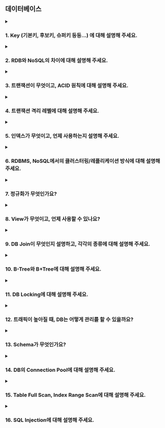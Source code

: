 ## 데이터베이스

<details>
  <summary><h3>1. Key (기본키, 후보키, 슈퍼키 등등...) 에 대해 설명해 주세요.</h3></summary>
    - 키는 테이블에서 특정 레코드를 식별하거나, 검색하기 위해 사용되는 식별자를 의미한다.
    - 키의 유일성과 최소성, 키 값은 레코드를 구분하기에 유일하고 최소한으로 구성되어야 한다.
    - 슈퍼키 (각 행을 유일하게 식별할 수 있는 속성들의 집합) : 유일성은 만족, 최소성 불만족
    - 후보키 (각 행을 유일하게 식별할 수 있는 최소한의 속성들 집합), 기본키의 후보들
    - 기본키 후보키 중 특별히 선정된 키, 중복된 값을 가질 수 없다.
    - 외래키 다른 테이블, 릴레이션의 기본 키를 탐조하는 속성 또는 속성들의 집합
<ul>
<li> 기본키는 수정이 가능한가요?</li>
- 가능하다. 하지만 조건이 있다. 변경하고자 하는 값이 유일성을 만족하고, NULL이 아니며, 다른 테이블에서 FK로 사용되지 않는경우
<li> 사실 MySQL의 경우, 기본키를 설정하지 않아도 테이블이 만들어집니다. 어떻게 이게 가능한 걸까요?</li>
- MySQL의 경우 8버전부터 세팅을 통해 자동으로 보이지 않는 기본키를 생선한다. 즉 기본키를 명시적으로 정의하지 않아도 내부적으로 자동으로 기본키를 생서하여 이노디비 엔진이 클러스터링된 인덱스를 사용할 수 있도록 한다.
<li> 외래키 값은 NULL이 들어올 수 있나요?</li>
- 가능하다.
<li> 어떤 칼럼의 정의에 UNIQUE 키워드가 붙는다고 가정해 봅시다. 이 칼럼을 활용한 쿼리의 성능은 그렇지 않은 것과 비교해서 어떻게 다를까요?</li>
- 유일한 값을 가지게 되면, 조건 조회시 쿼리의 성능을 향상할 수 있다.
</ul>
</details>


<details>
  <summary><h3>2. RDB와 NoSQL의 차이에 대해 설명해 주세요.</h3></summary>
- 테이블 사이의 관계성 여부에 따라 RDB와 NoSQL을 구분한다.
<ul>
<li> NoSQL의 강점과, 약점이 무엇인가요?</li>
장점 
- 스키마가 없기에 데이터 저장시 유연성을 가질 수 있다.
- 테이블간 관계를 갖지 않기에, 데잍
단점
- 데이터 저장 형식이 없기에, 사용시 복잡성이 증가
- 데이터의 중복도 많다.
<li> RDB의 어떠한 특징 때문에 NoSQL에 비해 부하가 많이 걸릴 "수" 있을까요? (주의: 무조건 NoSQL이 RDB 보다 빠르다라고 생각하면 큰일 납니다!)</li>
- 관계형 데이터베이스의 관계성 때문에 부하가 많이 걸릴 수 있다.
<li> NoSQL을 활용한 경험이 있나요? 있다면, 왜 RDB를 선택하지 않고 해당 DB를 선택했는지 설명해 주세요.</li>
- 사이드 프로젝트에서, 인기 검색어를 구현할 때 Redis를 사용한 경험이 있다. 인기 검색어의 경우, 시간마다 변하는 값이기에 변동성이 큰 데이터인 동시에 영속적으로 관리할 필요가 없다고 생각. Redis에서 제공해주는 자료구조인 Sorted Set을 활용하면 빠르게 구현할 수 있다는 점을 고려하여 Redis를 선택.
</ul>
</details>


<details>
  <summary><h3>3. 트랜잭션이 무엇이고, ACID 원칙에 대해 설명해 주세요.</h3></summary>
<ul>
<li> ACID 원칙 중, Durability를 DBMS는 어떻게 보장하나요?</li>
<li> 트랜잭션을 사용해 본 경험이 있나요? 어떤 경우에 사용할 수 있나요?</li>
<li> 읽기에는 트랜잭션을 걸지 않아도 될까요?</li>
</ul>
</details>

<details>
  <summary><h3>4. 트랜잭션 격리 레벨에 대해 설명해 주세요.</h3></summary>
<ul>
<li> 모든 DBMS가 4개의 레벨을 모두 구현하고 있나요? 그렇지 않다면 그 이유는 무엇일까요?</li>
<li> 만약 MySQL을 사용하고 있다면, (InnoDB 기준) Undo 영역과 Redo 영역에 대해 설명해 주세요.</li>
<li> 그런데, 스토리지 엔진이 정확히 무엇을 하는 건가요?</li>
</ul>
</details>

<details>
  <summary><h3>5. 인덱스가 무엇이고, 언제 사용하는지 설명해 주세요.</h3></summary>
<ul>
<li> 일반적으로 인덱스는 수정이 잦은 테이블에선 사용하지 않기를 권합니다. 왜 그럴까요?</li>
<li> 앞 꼬리질문에 대해, 그렇다면 인덱스에서 사용하지 않겠다고 선택한 값은 위 정책을 그대로 따라가나요?</li>
<li> ORDER BY/GROUP BY 연산의 동작 과정을 인덱스의 존재여부와 연관지어서 설명해 주세요.</li>
<li> 기본키는 인덱스라고 할 수 있을까요? 그렇지 않다면, 인덱스와 기본키는 어떤 차이가 있나요?</li>
<li> 그렇다면 외래키는요?</li>
<li> 인덱스가 데이터의 물리적 저장에도 영향을 미치나요? 그렇지 않다면, 데이터는 어떤 순서로 물리적으로 저장되나요?</li>
<li> 우리가 아는 RDB가 아닌 NoSQL (ex. Redis, MongoDB 등)는 인덱스를 갖고 있나요? 만약 있다면, RDB의 인덱스와는 어떤 차이가 있을까요? </li>
<li> (A, B) 와 같은 방식으로 인덱스를 설정한 테이블에서, A 조건 없이 B 조건만 사용하여 쿼리를 요청했습니다. 해당 쿼리는 인덱스를 탈까요? </li>
</ul>
</details>

<details>
  <summary><h3>6. RDBMS, NoSQL에서의 클러스터링/레플리케이션 방식에 대해 설명해 주세요.</h3></summary>
<ul>
  <li>이러한 분산 환경에선, 트랜잭션을 어떻게 관리할 수 있을까요?</li>
  <li>마스터, 슬레이브 데이터 동기화 전 까지의 데이터 정합성을 지키는 방법은 무엇이 있을까요?</li>
  <li>다중 트랜잭션 상황에서의 Deadlock 상황과, 이를 해결하기 위한 방법에 대해 설명해 주세요.</li>
  <li>샤딩 방식은 무엇인가요? 만약 본인이 DB를 분산해서 관리해야 한다면, 레플리케이션 방식과 샤딩 방식 중 어떤 것을 사용할 것 같나요?</li>
</ul>
</details>

<details>
  <summary><h3>7. 정규화가 무엇인가요?</h3></summary>
<ul>
<li> 정규화를 하지 않을 경우, 발생할 수 있는 이상현상에 대해 설명해 주세요.</li>
<li> 각 정규화에 대해, 그 정규화가 진행되기 전/후의 테이블의 변화에 대해 설명해 주세요.</li>
<li> 정규화가 무조건 좋은가요? 그렇지 않다면, 어떤 상황에서 역정규화를 하는게 좋은지 설명해 주세요.</li>
</ul>
</details>

<details>
  <summary><h3>8. View가 무엇이고, 언제 사용할 수 있나요?</h3></summary>
<ul>
<li> 그렇다면, View의 값을 수정해도 실제 테이블에는 반영되지 않나요?</li>
</ul>
</details>

<details>
  <summary><h3>9. DB Join이 무엇인지 설명하고, 각각의 종류에 대해 설명해 주세요.</h3></summary>
<ul>
<li> 사실, JOIN은 상당한 시간이 걸릴 수 있기에 내부적으로 다양한 구현 방식을 사용하고 있습니다. 그 예시에 대해 설명해 주세요.</li>
<li> 그렇다면 입력한 쿼리에서 어떤 구현 방식을 사용하는지는 어떻게 알 수 있나요?</li>
<li> 앞 질문들을 통해 인덱스의 중요성을 알 수 있었는데, 그렇다면 JOIN의 성능도 인덱스의 유무의 영향을 받나요?</li>
<li> 3중 조인 부터는 동작 방식이 약간 바뀝니다. 어떻게 동작하는지, 그리고 그 방식이 성능에 어떠한 영향을 주는지 설명해 주세요.</li>
</ul>
</details>

<details>
  <summary><h3>10. B-Tree와 B+Tree에 대해 설명해 주세요.</h3></summary>
<ul>
<li> 그렇다면, B+Tree가 B-Tree에 비해 반드시 좋다고 할 수 있을까요? 그렇지 않다면 어떤 단점이 있을까요?</li>
<li> DB에서 RBT를 사용하지 않고, B-Tree/B+Tree를 사용하는 이유가 있을까요?</li>
<li> 오름차순으로 정렬된 인덱스가 있다고 할 때, 내림차순 정렬을 시도할 경우 성능이 어떻게 될까요? B-Tree/B+Tree의 구조를 기반으로 설명해 주세요.</li>
</ul>
</details>

<details>
  <summary><h3>11. DB Locking에 대해 설명해 주세요.</h3></summary>
<ul>
<li> Optimistic Lock/Pessimistic Lock에 대해 설명해 주세요.</li>
<li> 물리적인 Lock을 건다면, 만약 이를 수행중인 요청에 문제가 생겨 비정상 종료되면 Lock이 절대 해제되지 않는 문제가 생길 수도 있을 것 같습니다. DB는 이를 위한 해결책이 있나요? 없다면, 우리가 이 문제를 해결할 수 없을까요?</li>
</ul>
</details>

<details>
  <summary><h3>12. 트래픽이 높아질 때, DB는 어떻게 관리를 할 수 있을까요?</h3></summary>
<ul>
<li> DB 서버를 분산하지 않고, 트래픽을 감당할 수 있는 방법은 없을까요?</li>
</ul>
</details>

<details>
  <summary><h3>13. Schema가 무엇인가요?</h3></summary>
<ul>
  <li>Schema의 3계층에 대해 설명해 주세요.</li>
</ul>
</details>

<details>
  <summary><h3>14. DB의 Connection Pool에 대해 설명해 주세요.</h3></summary>
<ul>
  <li>DB와 Client가 Connection을 어떻게 구성하는지 설명해 주세요.</li>
</ul>
</details>

<details>
  <summary><h3>15. Table Full Scan, Index Range Scan에 대해 설명해 주세요.</h3></summary>
<ul>
  <li>가끔은 인덱스를 타는 쿼리임에도 Table Full Scan 방식으로 동작하는 경우가 있습니다. 왜 그럴까요?</li>
  <li> COUNT (개수를 세는 쿼리) 는 어떻게 동작하나요? COUNT(1), COUNT(*), COUNT(column) 의 동작 과정에는 차이가 있나요?</li>
</ul>
</details>

<details>
  <summary><h3>16. SQL Injection에 대해 설명해 주세요.</h3></summary>
<ul>
  <li>그렇다면, 우리가 서버 개발 과정에서 사용하는 수많은 DB 라이브러리들은 이 문제를 어떻게 해결할까요?</li>
</ul>
</details>
